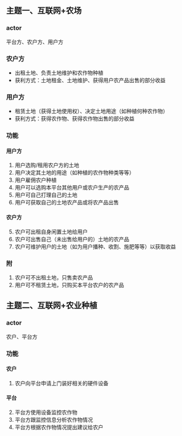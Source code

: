 ## 主题一、互联网+农场

### actor
平台方、农户方、用户方

### 农户方
- 出租土地、负责土地维护和农作物种植
- 获利方式：土地租金、土地维护、获得用户农产品出售的部分收益
### 用户方
- 租赁土地（获得土地使用权）、决定土地用途（如种植何种农作物）
- 获利方式：获得农作物、获得农作物出售的部分收益

### 功能
#### 用户方
1. 用户选购/租用农户方的土地
2. 用户决定其土地的用途（如种植的农作物种类等等）
3. 用户雇佣农户种植
3. 用户可以选购本平台其他用户或农户生产的农产品
4. 用户可自己打理自己的土地
5. 用户可获取自己的土地农产品或将农产品出售

#### 农户方
5. 农户可出租自身闲置土地给用户
6. 农户可出售自己（未出售给用户的）土地的农产品
7. 农户可维护用户的土地（如为用户播种、收割、施肥等等）以获取收益

### 附
1. 农户可不出租土地，只售卖农产品
2. 用户可不租赁土地，只购买本平台农户的农产品




## 主题二、互联网+农业种植
### actor
农户、平台方

### 功能
#### 农户
1. 农户向平台申请上门装好相关的硬件设备

#### 平台
2. 平台方使用设备监控农作物
3. 平台方跟监控信息分析农作物情况
4. 平台方根据农作物情况提出建议给农户

